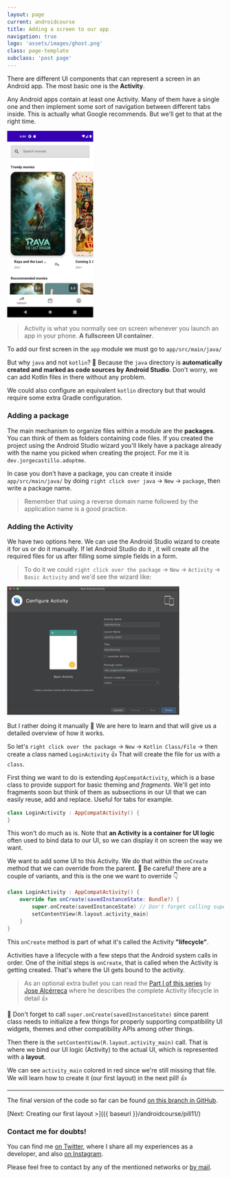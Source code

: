 ```yaml
---
layout: page
current: androidcourse
title: Adding a screen to our app
navigation: true
logo: 'assets/images/ghost.png'
class: page-template
subclass: 'post page'
---
```


There are different UI components that can represent a screen in an Android app. The most basic one is the **Activity**.

Any Android apps contain at least one Activity. Many of them have a single one and then implement some sort of navigation between different tabs inside. This is actually what Google recommends. But we'll get to that at the right time.

<img src="../../assets/images/activity.png" alt="My portrait pic" style="width:200px;">

> Activity is what you normally see on screen whenever you launch an app in your phone. **A fullscreen UI container**.

To add our first screen in the `app` module we must go to `app/src/main/java/`

But why `java` and not `kotlin`? 🧐 Because the `java` directory is **automatically created and marked as code sources by Android Studio**. Don't worry, we can add Kotlin files in there without any problem.

We could also configure an equivalent `kotlin` directory but that would require some extra Gradle configuration.

### Adding a package

The main mechanism to organize files within a module are the **packages**. You can think of them as folders containing code files. If you created the project using the Android Studio wizard you'll likely have a package already with the name you picked when creating the project. For me it is `dev.jorgecastillo.adoptme`.

In case you don't have a package, you can create it inside `app/src/main/java/` by doing `right click over java` -> `New` -> `package`, then write a package name.

> Remember that using a reverse domain name followed by the application name is a good practice.

### Adding the Activity

We have two options here. We can use the Android Studio wizard to create it for us or do it manually. If let Android Studio do it , it will create all the required files for us after filling some simple fields in a form.

> To do it we could `right click over the package` -> `New` -> `Activity` -> `Basic Activity` and we'd see the wizard like:

<img src="../../assets/images/add activity.png" alt="My portrait pic" style="width:400px;">

But I rather doing it manually 🙏 We are here to learn and that will give us a detailed overview of how it works.

So let's `right click over the package` -> `New` -> `Kotlin Class/File` -> then create a class named `LoginActivity` 👍 That will create the file for us with a `class`.

First thing we want to do is extending `AppCompatActivity`, which is a base class to provide support for basic theming and *fragments*. We'll get into fragments soon but think of them as subsections in our UI that we can easily reuse, add and replace. Useful for tabs for example.

```kotlin
class LoginActivity : AppCompatActivity() {
}
```

This won't do much as is. Note that **an Activity is a container for UI logic** often used to bind data to our UI, so we can display it on screen the way we want.

We want to add some UI to this Activity. We do that within the `onCreate` method that we can override from the parent. 🚨 Be careful! there are a couple of variants, and this is the one we want to override 👇

```kotlin
class LoginActivity : AppCompatActivity() {
    override fun onCreate(savedInstanceState: Bundle?) {
        super.onCreate(savedInstanceState) // Don't forget calling super!
        setContentView(R.layout.activity_main)
    }
}
```

This `onCreate` method is part of what it's called the Activity **"lifecycle"**.

Activities have a lifecycle with a few steps that the Android system calls in order. One of the initial steps is `onCreate`, that is called when the Activity is getting created. That's where the UI gets bound to the activity.

> As an optional extra bullet you can read the [Part I of this series](https://medium.com/androiddevelopers/the-android-lifecycle-cheat-sheet-part-i-single-activities-e49fd3d202ab) by [Jose Alcérreca](https://twitter.com/ppvi) where he describes the complete Activity lifecycle in detail 👍

🚨 Don't forget to call `super.onCreate(savedInstanceState)` since parent class needs to initialize a few things for properly supporting compatibility UI widgets, themes and other compatibility APIs among other things.

Then there is the `setContentView(R.layout.activity_main)` call. That is where we bind our UI logic (Activity) to the actual UI, which is represented with a **layout**.

We can see `activity_main` colored in red since we're still missing that file. We will learn how to create it (our first layout) in the next pill! 👍

---

The final version of the code so far can be found [on this branch in GitHub](https://github.com/JorgeCastilloPrz/ultimateandroidcourse/tree/pill10).

[Next: Creating our first layout >]({{ baseurl }}/androidcourse/pill11/)

### Contact me for doubts!

You can find me [on Twitter](https://www.twitter.com/JorgeCastilloPR), where I share all my experiences as a developer, and also [on Instagram](https://www.instagram.com/jorgecastillopr).


Please feel free to contact by any of the mentioned networks or [by mail](mailto:jorge.castillo.prz@gmail.com).

